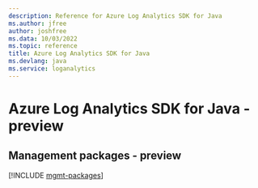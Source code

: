```yaml
---
description: Reference for Azure Log Analytics SDK for Java
ms.author: jfree
author: joshfree
ms.data: 10/03/2022
ms.topic: reference
title: Azure Log Analytics SDK for Java
ms.devlang: java
ms.service: loganalytics
---
```

# Azure Log Analytics SDK for Java - preview

## Management packages - preview
[!INCLUDE [mgmt-packages](log-analytics-mgmt-index.md)]